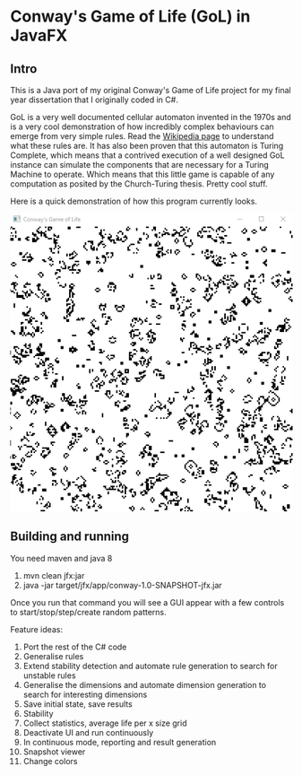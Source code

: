 # Conway's Game of Life (GoL) in JavaFX

## Intro
This is a Java port of my original Conway's Game of Life project for my final year dissertation that I originally coded in C#.

GoL is a very well documented cellular automaton invented in the 1970s and is a very cool demonstration of how incredibly complex
behaviours can emerge from very simple rules. Read the [Wikipedia page](https://en.wikipedia.org/wiki/Conway%27s_Game_of_Life) to understand what these rules are. It has also been proven that this automaton is Turing Complete, which means that a contrived execution of a well designed GoL instance can simulate the components that are necessary for a Turing Machine to operate. Which means that this little game is capable of any computation as posited by the Church-Turing thesis. Pretty cool stuff.

Here is a quick demonstration of how this program currently looks.

![](conway.gif)

## Building and running

You need maven and java 8

1. mvn clean jfx:jar
2. java -jar target/jfx/app/conway-1.0-SNAPSHOT-jfx.jar

Once you run that command you will see a GUI appear with a few controls to start/stop/step/create random patterns.

Feature ideas:
1. Port the rest of the C# code
2. Generalise rules
3. Extend stability detection and automate rule generation to search for unstable rules
4. Generalise the dimensions and automate dimension generation to search for interesting dimensions
5. Save initial state, save results
6. Stability
7. Collect statistics, average life per x size grid
8. Deactivate UI and run continuously
9. In continuous mode, reporting and result generation
10. Snapshot viewer
11. Change colors
